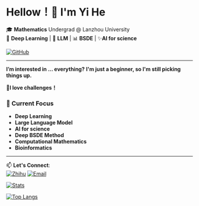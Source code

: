 # Hellow！👋 I'm Yi He

🎓 **Mathematics** Undergrad @ Lanzhou University  
🌱 **Deep Learning** | 🤖 **LLM** | 📊 **BSDE** | ✨**AI for science**

[![GitHub](https://img.shields.io/badge/Follow%20Me-%23181717?style=flat&logo=github)](https://github.com/hy-0003)

---
 **I’m interested in ... everything?** **I'm just a beginner, so I'm still picking things up.**

 **🚀I love challenges！**
### 🔭 Current Focus
- **Deep Learning**
- **Large Language Model**
- **AI for science**
- **Deep BSDE Method**
- **Computational Mathematics**
- **Bioinformatics**


---

📫 **Let's Connect**:  
[![Zhihu](https://img.shields.io/badge/Zhihu-%230066FF?style=flat&logo=zhihu)](https://www.zhihu.com/people/--61-27-45-38)
[![Email](https://img.shields.io/badge/Email-heyi2023@lzu.edu.cn-%23007ec6?style=flat&logo=gmail)](mailto:heyi2023@lzu.edu.cn)


<!---
hy-0003/hy-0003 is a ✨ special ✨ repository because its `README.md` (this file) appears on your GitHub profile.
You can click the Preview link to take a look at your changes.
--->


[![Stats](https://hy-github-readme-stats.vercel.app/api?username=hy-0003&bg_color=DEG,1e88e5,42a5f5,64b5f6,90caf9,bbdefb&title_color=fff&text_color=fff&show_icons=true)]()


[![Top Langs](https://hy-github-readme-stats.vercel.app/api/top-langs/?username=hy-0003&bg_color=DEG,e59fb2,f1b2c9,f5e0d8&title_color=fff&text_color=fff&layout=compact&hide_border=true)](https://github.com/anuraghazra/github-readme-stats)
